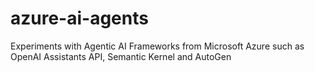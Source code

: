 # azure-ai-agents
Experiments with Agentic AI Frameworks from Microsoft Azure such as OpenAI Assistants API, Semantic Kernel and AutoGen
